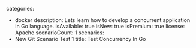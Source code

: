 categories:
  - docker
description: Lets learn how to develop a concurrent application in Go language.
isAvailable: true
isNew: true
isPremium: true
license: Apache
scenarioCount: 1
scenarios: 
  - New Git Scenario Test 1
title: Test Concurrency In Go
